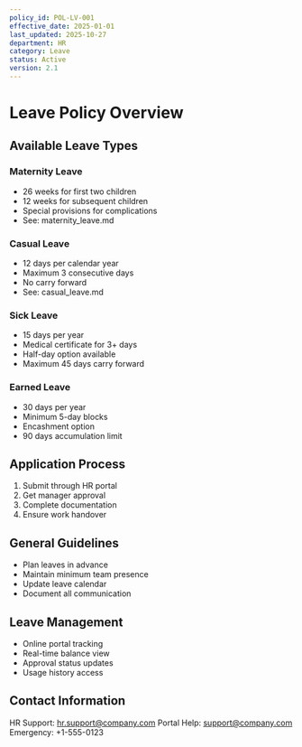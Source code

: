 ```yaml
---
policy_id: POL-LV-001
effective_date: 2025-01-01
last_updated: 2025-10-27
department: HR
category: Leave
status: Active
version: 2.1
---
```


# Leave Policy Overview

## Available Leave Types

### Maternity Leave
- 26 weeks for first two children
- 12 weeks for subsequent children
- Special provisions for complications
- See: maternity_leave.md

### Casual Leave
- 12 days per calendar year
- Maximum 3 consecutive days
- No carry forward
- See: casual_leave.md

### Sick Leave
- 15 days per year
- Medical certificate for 3+ days
- Half-day option available
- Maximum 45 days carry forward

### Earned Leave
- 30 days per year
- Minimum 5-day blocks
- Encashment option
- 90 days accumulation limit

## Application Process
1. Submit through HR portal
2. Get manager approval
3. Complete documentation
4. Ensure work handover

## General Guidelines
- Plan leaves in advance
- Maintain minimum team presence
- Update leave calendar
- Document all communication

## Leave Management
- Online portal tracking
- Real-time balance view
- Approval status updates
- Usage history access

## Contact Information
HR Support: hr.support@company.com
Portal Help: support@company.com
Emergency: +1-555-0123

